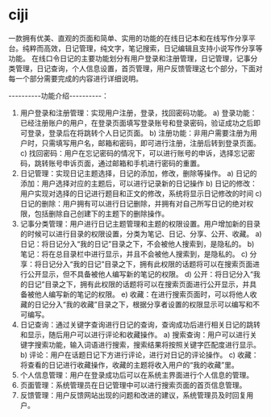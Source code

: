 # ciji
一款拥有优美、直观的页面和简单、实用的功能的在线日记本和在线写作分享平台。纯粹而高效，日记管理，纯文字，笔记搜索，日记编辑且支持小说写作分享等功能。
在线口令日记的主要功能划分有用户登录和注册管理，日记管理，记事分类管理，日记查询，个人信息设置，首页管理，用户反馈管理这七个部分，下面对每一个部分需要完成的内容进行详细说明。

----------功能介绍----------：
1)	用户登录和注册管理：实现用户注册，登录，找回密码功能。
a)	登录功能：已经注册账户的用户，在登录页面填写登录账号和登录密码，验证成功之后即可登录，登录后在将跳转个人日记页面。
b)	注册功能：非用户需要注册为用户时，只需填写用户名，邮箱和密码，即可进行注册，注册后转到登录页面。
c)	找回密码：用户在忘记密码的情况下，可以进行账号的申诉，选择忘记密码，跳转账号申诉页面，通过邮箱和手机进行密码的重置。
2)	日记管理：实现日记主题选择，日记的添加，修改，删除等操作。
a)	日记的添加：用户选择对应的主题后，可以进行记录新的日记操作
b)	日记的修改：用户实现对选择的日记进行题目和正文的修改，系统将显示日记修改的时间 
c)	日记的删除：用户拥有可以进行日记删除，并拥有对自己所写日记的绝对权限，包括删除自己创建下的主题下的删除操作。
3)	记事分类管理：用户进行日记主题管理和主题的权限设置。用户增加新的目录的时候可以进行目录的权限设置，分类为笔记、日记、分享、公开、收藏。
a)	日记：将日记分入“我的日记”目录之下，不会被他人搜索到，是隐私的。
b)	笔记：将在总目录栏中进行显示，并且不会被他人搜索到，是隐私的。
c)	分享：将日记分入“我的日记”目录之下，拥有此权限的话题将可以在搜索页面进行公开显示，但不具备被他人编写新的笔记的权限。
d)	公开：将日记分入“我的日记”目录之下，拥有此权限的话题将可以在搜索页面进行公开显示，并具备被他人编写新的笔记的权限。
e)	收藏：在进行搜索页面时，可以将他人收藏的日记分入“我的收藏”目录之下，根据分享者设置的权限显示可以编写和不可编写。
4)	日记查询：通过关键字查询进行日记的查询，查询成功后进行相关日记的跳转和显示，随后用户可以进行评论和收藏操作。
a)	搜索查询：用户可以进行关键字搜索功能，输入词语进行搜索，搜索结果将按照关键字匹配度进行显示。
b)	评论：用户在话题日记下方进行评论，进行对日记的评论操作。
c)	收藏：将查看的日记进行收藏操作，收藏的主题将收入用户的“我的收藏”里。
5)	个人信息管理：用户在登录成功后可以在系统主界面进行个人信息的管理。 
6)	页面管理：系统管理员在日记管理中可以进行搜索页面的首页信息管理。
7)	反馈管理：用户反馈网站出现的问题和改进的建议，系统管理员及时回复用户。

